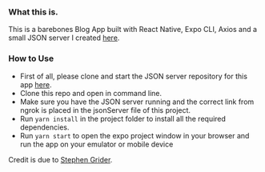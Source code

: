 ### What this is.

This is a barebones Blog App built with React Native, Expo CLI, Axios and a small JSON server I created [here](https://github.com/OreAkintobi/ReactNativeLearning3-JSON-Server "here").

### How to Use

- First of all, please clone and start the JSON server repository for this app [here](https://github.com/OreAkintobi/ReactNativeLearning3-JSON-Server "here").
- Clone this repo and open in command line.
- Make sure you have the JSON server running and the correct link from ngrok is placed in the jsonServer file of this project.
- Run `yarn install` in the project folder to install all the required dependencies.
- Run `yarn start` to open the expo project window in your browser and run the app on your emulator or mobile device


Credit is due to [Stephen Grider](https://github.com/StephenGrider "Stephen Grider").
